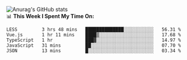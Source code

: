 
![Anurag's GitHub stats](https://github-readme-stats.vercel.app/api?username=supergczh&show_icons=true&theme=radical)
<br />
📊 **This Week I Spent My Time On:**

<!--START_SECTION:waka-->
```text
LESS         3 hrs 48 mins   ██████████████░░░░░░░░░░░   56.31 % 
Vue.js       1 hr 11 mins    ████▒░░░░░░░░░░░░░░░░░░░░   17.68 % 
TypeScript   1 hr            ███▓░░░░░░░░░░░░░░░░░░░░░   14.97 % 
JavaScript   31 mins         ██░░░░░░░░░░░░░░░░░░░░░░░   07.70 % 
JSON         13 mins         █░░░░░░░░░░░░░░░░░░░░░░░░   03.34 % 
```
<!--END_SECTION:waka-->
